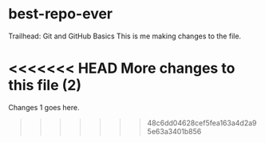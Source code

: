# best-repo-ever
Trailhead: Git and GitHub Basics
This is me making changes to the file.

<<<<<<< HEAD
More changes to this file (2)
=======
Changes 1 goes here.
>>>>>>> 48c6dd04628cef5fea163a4d2a95e63a3401b856
